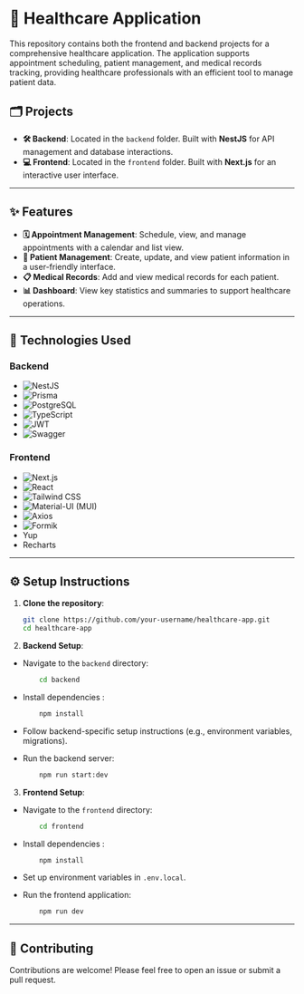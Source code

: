 # 🏥 Healthcare Application

This repository contains both the frontend and backend projects for a comprehensive healthcare application. The application supports appointment scheduling, patient management, and medical records tracking, providing healthcare professionals with an efficient tool to manage patient data.

## 🗂️ Projects

- **🛠 Backend**: Located in the `backend` folder. Built with **NestJS** for API management and database interactions.
- **💻 Frontend**: Located in the `frontend` folder. Built with **Next.js** for an interactive user interface.

---

## ✨ Features

- **🗓 Appointment Management**: Schedule, view, and manage appointments with a calendar and list view.
- **👤 Patient Management**: Create, update, and view patient information in a user-friendly interface.
- **📋 Medical Records**: Add and view medical records for each patient.
- **📊 Dashboard**: View key statistics and summaries to support healthcare operations.

---

## 🚀 Technologies Used

### Backend

- ![NestJS](https://img.shields.io/badge/NestJS-%23E0234E.svg?style=for-the-badge&logo=nestjs&logoColor=white)
- ![Prisma](https://img.shields.io/badge/Prisma-%232D3748.svg?style=for-the-badge&logo=prisma&logoColor=white)
- ![PostgreSQL](https://img.shields.io/badge/PostgreSQL-%23316192.svg?style=for-the-badge&logo=postgresql&logoColor=white)
- ![TypeScript](https://img.shields.io/badge/TypeScript-%23007ACC.svg?style=for-the-badge&logo=typescript&logoColor=white)
- ![JWT](https://img.shields.io/badge/JWT-%23000000.svg?style=for-the-badge&logo=jsonwebtokens&logoColor=white)
- ![Swagger](https://img.shields.io/badge/Swagger-%2385EA2D.svg?style=for-the-badge&logo=swagger&logoColor=black)

### Frontend

- ![Next.js](https://img.shields.io/badge/Next.js-%23000000.svg?style=for-the-badge&logo=next.js&logoColor=white)
- ![React](https://img.shields.io/badge/React-%2320232A.svg?style=for-the-badge&logo=react&logoColor=%2361DAFB)
- ![Tailwind CSS](https://img.shields.io/badge/Tailwind_CSS-%2338B2AC.svg?style=for-the-badge&logo=tailwind-css&logoColor=white)
- ![Material-UI (MUI)](https://img.shields.io/badge/MUI-%230081CB.svg?style=for-the-badge&logo=mui&logoColor=white)
- ![Axios](https://img.shields.io/badge/Axios-%235A29E4.svg?style=for-the-badge&logo=axios&logoColor=white)
- ![Formik](https://img.shields.io/badge/Formik-%230052CC.svg?style=for-the-badge&logo=formik&logoColor=white)
- Yup
- Recharts

---

## ⚙️ Setup Instructions


1. **Clone the repository**:
   ```bash
   git clone https://github.com/your-username/healthcare-app.git
   cd healthcare-app
    ```

2. **Backend Setup**:

- Navigate to the `backend` directory:
    ```bash
        cd backend
    ```

- Install dependencies : 
    ```bash
        npm install
    ```

- Follow backend-specific setup instructions (e.g., environment variables, migrations).

- Run the backend server: 
    ```bash
        npm run start:dev
    ```

3. **Frontend Setup**:

- Navigate to the `frontend` directory:
    ```bash
        cd frontend
    ```

- Install dependencies : 
    ```bash
        npm install
    ```

- Set up environment variables in `.env.local`.

- Run the frontend application: 
    ```bash
        npm run dev
    ```

---

## 🙏 Contributing

Contributions are welcome! Please feel free to open an issue or submit a pull request.
